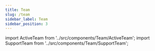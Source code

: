 ```yaml
---
title: Team
slug: /team
sidebar_label: Team
sidebar_position: 3
---
```


import ActiveTeam from '../src/components/Team/ActiveTeam';
import SupportTeam from '../src/components/Team/SupportTeam';

<ActiveTeam />
<SupportTeam />